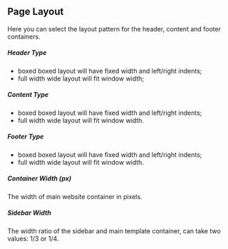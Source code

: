 ## Page Layout

Here you can select the layout pattern for the header, content and footer containers.

##### Header Type

* boxed boxed layout will have fixed width and left/right indents;
* full width wide layout will fit window width;

##### Content Type

* boxed boxed layout will have fixed width and left/right indents;
* full width wide layout will fit window width.

##### Footer Type

* boxed boxed layout will have fixed width and left/right indents;
* full width wide layout will fit window width.

##### Container Width \(px\)

The width of main website container in pixels.

##### Sidebar Width

The width ratio of the sidebar and main template container, can take two values: 1/3 or 1/4.

